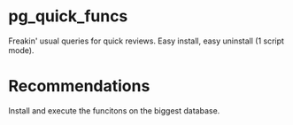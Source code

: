 pg_quick_funcs
==============

Freakin' usual queries for quick reviews. Easy install, easy uninstall (1 script mode).



Recommendations
===============

Install and execute the funcitons on the biggest database.

